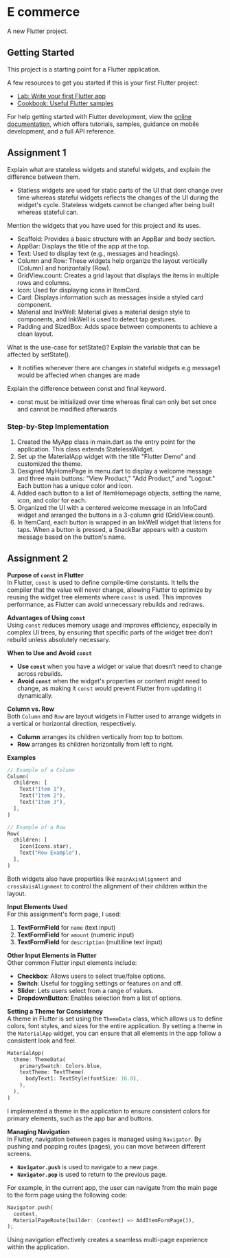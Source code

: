 # E commerce

A new Flutter project.

## Getting Started

This project is a starting point for a Flutter application.

A few resources to get you started if this is your first Flutter project:

- [Lab: Write your first Flutter app](https://docs.flutter.dev/get-started/codelab)
- [Cookbook: Useful Flutter samples](https://docs.flutter.dev/cookbook)

For help getting started with Flutter development, view the
[online documentation](https://docs.flutter.dev/), which offers tutorials,
samples, guidance on mobile development, and a full API reference.

## Assignment 1

 Explain what are stateless widgets and stateful widgets, and explain the difference between them. <br>
 - Statless widgets are used for static parts of the  UI that dont change over time whereas stateful widgets reflects the changes of the UI during the widget's cycle. Stateless widgets cannot  be changed after being built whereas stateful can.

 Mention the widgets that you have used for this project and its uses. <br>
- Scaffold: Provides a basic structure with an AppBar and body section.
- AppBar: Displays the title of the app at the top.
- Text: Used to display text (e.g., messages and headings).
- Column and Row: These widgets help organize the layout vertically (Column) and horizontally (Row).
- GridView.count: Creates a grid layout that displays the items in multiple rows and columns.
- Icon: Used for displaying icons in ItemCard.
- Card: Displays information such as messages inside a styled card component.
- Material and InkWell: Material gives a material design style to components, and InkWell is used to detect tap gestures.
- Padding and SizedBox: Adds space between components to achieve a clean layout.

 What is the use-case for setState()? Explain the variable that can be affected by setState(). <br>
 -  It notifies whenever there are changes in stateful widgets e.g message1 would be affected when changes are made

 Explain the difference between const and final keyword. <br>
- const must be initialized over time whereas final can only bet set once and cannot be modified afterwards




### Step-by-Step Implementation

1. Created the MyApp class in main.dart as the entry point for the application. This class extends StatelessWidget.
2. Set up the MaterialApp widget with the title "Flutter Demo" and customized the theme. 
3.  Designed MyHomePage in menu.dart to display a welcome message and three main buttons: "View Product," "Add Product," and "Logout." Each button has a unique color and icon.
4. Added each button to a list of ItemHomepage objects, setting the name, icon, and color for each. 
5. Organized the UI with a centered welcome message in an InfoCard widget and arranged the buttons in a 3-column grid (GridView.count).
6. In ItemCard, each button is wrapped in an InkWell widget that listens for taps. When a button is pressed, a SnackBar appears with a custom message based on the button's name.

## Assignment 2


**Purpose of `const` in Flutter**  
In Flutter, `const` is used to define compile-time constants. It tells the compiler that the value will never change, allowing Flutter to optimize by reusing the widget tree elements where `const` is used. This improves performance, as Flutter can avoid unnecessary rebuilds and redraws.

**Advantages of Using `const`**  
Using `const` reduces memory usage and improves efficiency, especially in complex UI trees, by ensuring that specific parts of the widget tree don’t rebuild unless absolutely necessary.

**When to Use and Avoid `const`**  
- **Use `const`** when you have a widget or value that doesn’t need to change across rebuilds.
- **Avoid `const`** when the widget's properties or content might need to change, as making it `const` would prevent Flutter from updating it dynamically.


**Column vs. Row**  
Both `Column` and `Row` are layout widgets in Flutter used to arrange widgets in a vertical or horizontal direction, respectively.

- **Column** arranges its children vertically from top to bottom.
- **Row** arranges its children horizontally from left to right.

**Examples**

```dart
// Example of a Column
Column(
  children: [
    Text("Item 1"),
    Text("Item 2"),
    Text("Item 3"),
  ],
)

// Example of a Row
Row(
  children: [
    Icon(Icons.star),
    Text("Row Example"),
  ],
)
```

Both widgets also have properties like `mainAxisAlignment` and `crossAxisAlignment` to control the alignment of their children within the layout.


**Input Elements Used**  
For this assignment's form page, I used:
1. **TextFormField** for `name` (text input)
2. **TextFormField** for `amount` (numeric input)
3. **TextFormField** for `description` (multiline text input)

**Other Input Elements in Flutter**  
Other common Flutter input elements include:
- **Checkbox**: Allows users to select true/false options.
- **Switch**: Useful for toggling settings or features on and off.
- **Slider**: Lets users select from a range of values.
- **DropdownButton**: Enables selection from a list of options.


**Setting a Theme for Consistency**  
A theme in Flutter is set using the `ThemeData` class, which allows us to define colors, font styles, and sizes for the entire application. By setting a theme in the `MaterialApp` widget, you can ensure that all elements in the app follow a consistent look and feel.

```dart
MaterialApp(
  theme: ThemeData(
    primarySwatch: Colors.blue,
    textTheme: TextTheme(
      bodyText1: TextStyle(fontSize: 16.0),
    ),
  ),
)
```

I implemented a theme in the application to ensure consistent colors for primary elements, such as the app bar and buttons.


**Managing Navigation**  
In Flutter, navigation between pages is managed using `Navigator`. By pushing and popping routes (pages), you can move between different screens.

- **`Navigator.push`** is used to navigate to a new page.
- **`Navigator.pop`** is used to return to the previous page.

For example, in the current app, the user can navigate from the main page to the form page using the following code:

```dart
Navigator.push(
  context,
  MaterialPageRoute(builder: (context) => AddItemFormPage()),
);
```

Using navigation effectively creates a seamless multi-page experience within the application. 

